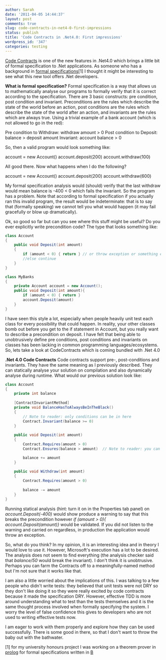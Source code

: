 ```yaml
---
author: Sarah
date: '2011-04-05 14:44:37'
layout: post
comments: true
slug: code-contracts-in-net4-0-first-impressions
status: publish
title: 'Code Contracts in .Net4.0: First impressions'
wordpress_id: '347'
categories: testing
---
```


<a href="http://msdn.microsoft.com/en-us/devlabs/dd491992">Code Contracts</a> is one of the new features in .Net4.0 which brings a little bit of formal specification to .Net applications. As someone who has a background in <a href="http://en.wikipedia.org/wiki/Formal_specification">formal specifications</a>[1] I thought it might be interesting to see what this new tool offers .Net developers.

<strong>What is formal specification?</strong>
Formal specification is a way that allows us to mathematically analyse our programs to formally verify that it is correct according to the specification. There are 3 basic constructs: pre condition,  post condition and invariant. Preconditions are the rules which describe the state of the world before an action, post conditions are the rules which describe the state of the world after an action, and invariants are the rules which are always true. Using a trivial example of a bank account (which is not allowed to go in the red):

Pre condition to Withdraw: withdraw amount > 0
Post condition to Deposit: balance > deposit amount
Invariant: account balance > 0

So, then a valid program would look something like:

account = new Account()
account.deposit(200)
account.withdraw(100)

All good there. Now what happens when I do the following?

account = new Account()
account.deposit(200)
account.withdraw(600)

My formal specification analysis would (should) verify that the last withdraw would mean balance is -400 < 0 which fails the invariant. So the program has a problem. Note that according to formal specification if you actually ran this invalid program, the result would be indeterminate: that is to say that (formally speaking) we cannot tell you what would happen (it may fail gracefully or blow up dramatically).

Ok, so good so far but can you see where this stuff might be useful? Do you ever explicitly write precondition code? The type that looks something like:

``` csharp
class Account 
{
	public void Deposit(int amount)
	{
		if (amount < 0) { return } // or throw exception or something else horrible
		//else continue
	}
}

class MyBanks 
{
	private Account account = new Account();
	public void Deposit(int amount){
		if (amount < 0) { return }
		account.Deposit(amount)
	}
}
```

I have seen this style a lot, especially when people heavily unit test each class for every possibility that could happen. In reality, your other classes bomb out before you get to the if statement in Account, but you really want to describe a precondition on deposit. I have felt that being able to unobtrusively define pre conditions, post conditions and invariants on classes has been lacking in common programming languages/ecosystems. So, lets take a look at CodeContracts which is coming bundled with .Net 4.0 


<strong>.Net 4.0 Code Contracts</strong>
Code contracts support pre-, post-conditions and invariants. They have the same meaning as I previously described. They can statically analyse your solution on compilation and also dynamically analyse during runtime. What would our previous solution look like:

``` csharp
class Account 
{
	private int balance
	
	[ContractInvariantMethod]
	private void BalanceHasToAlwaysBeInTheBlack()
	{
		// Note to reader: only conditions can be in here
		Contract.Invariant(balance >= 0)
	}
	
	public void Deposit(int amount)
	{
		Contract.Requires(amount > 0)
		Contract.Ensures(balance > amount)	// Note to reader: you can also ensure on the returned object e.g. Contract.Ensures(Contract.Result<int>() > 0)

		balance += amount
	}
	
	public void Withdraw(int amount)
	{
		Contract.Requires(amount > 0)
		
		balance -= amount
	}
}
```

Running statical analysis (hint: turn it on in the Properties tab panel) on <em>account.Deposit(-400)</em> would show produce a warning to say that this breaks the precondition however <em>if (amount > 0){ account.Deposit(amount)} </em>would be validated. If you did not listen to the warning and carried on regardless, in production the application would throw an exception.

So, what do you think? In my opinion, it is an interesting idea and in theory I would love to use it. However, Microsoft's execution has a lot to be desired. The analysis does not seem to find everything (the analysis checker said that <em>balance/50</em> would break the invariant). I don't think it is unobtrusive. Perhaps you can farm the Contracts off to a meaningfully-named method but I'm not sure that it works like that. 

I am also a little worried about the implications of this. I was talking to a few people who didn't write tests: they believed that unit tests were not DRY so they don't like doing it so they were really excited by code contracts because it made the specification DRY. However, effective TDD is more around understanding what to test than the tests themselves and it is the same thought process involved when formally specifying the system. I worry the level of false confidence this gives to developers who are not used to writing effective tests now.

I am eager to work with them properly and explore how they can be used successfully. There is some good in there, so that I don't want to throw the baby out with the bathwater. 


[1] for my university honours project I was working on a theorem prover in <a href="http://en.wikipedia.org/wiki/Prolog">prolog</a> for formal specifications written in <a href="http://en.wikipedia.org/wiki/B-Method">B</a>